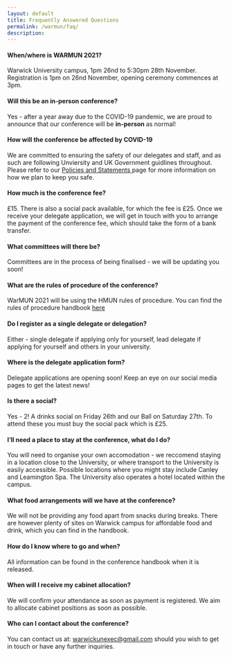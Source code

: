```yaml
---
layout: default
title: Frequently Answered Questions
permalink: /warmun/faq/
description:
---
```


#### When/where is WARMUN 2021?
Warwick University campus, 1pm 26nd to 5:30pm 28th November. Registration is 1pm on 26nd November, opening ceremony commences at 3pm.

#### Will this be an in-person conference?
Yes - after a year away due to the COVID-19 pandemic, we are proud to announce that our conference will be <b> in-person </b> as normal!

#### How will the conference be affected by COVID-19
We are committed to ensuring the safety of our delegates and staff, and as such are following Unviersity and UK Government guidlines throughout. Please refer to our <a href="http://warwickun.org/warmun/policies"> Policies and Statements </a> page for more information on how we plan to keep you safe.

#### How much is the conference fee?
£15. There is also a social pack available, for which the fee is £25.
Once we receive your delegate application, we will get in touch with you to arrange the payment of the conference fee, which should take the form of a bank transfer.

#### What committees will there be?
Committees are in the process of being finalised - we will be updating you soon!

#### What are the rules of procedure of the conference?
WarMUN 2021 will be using the HMUN rules of procedure. You can find the rules of procedure handbook <a href="https://www.yumpu.com/en/document/read/22180426/hmun-rules-of-procedure-harvard-model-united-nations"> here </a>

#### Do I register as a single delegate or delegation?
Either - single delegate if applying only for yourself, lead delegate if applying for yourself and others in your university. 

#### Where is the delegate application form?
Delegate applications are opening soon! Keep an eye on our social media pages to get the latest news!

#### Is there a social?
Yes - 2! A drinks social on Friday 26th and our Ball on Saturday 27th. To attend these you must buy the social pack which is £25.

#### I’ll need a place to stay at the conference, what do I do?
You will need to organise your own accomodation - we reccomend staying in a location close to the University, or where transport to the University is easily accessible. Possible locations where you might stay include Canley and Leamington Spa. The University also operates a hotel located within the campus.

#### What food arrangements will we have at the conference?
We will not be providing any food apart from snacks during breaks. There are however plenty of sites on Warwick campus for affordable food and drink, which you can find in the handbook.

#### How do I know where to go and when?
All information can be found in the conference handbook when it is released.

#### When will I receive my cabinet allocation?
We will confirm your attendance as soon as payment is registered. We aim to allocate cabinet positions as soon as possible.

#### Who can I contact about the conference?
You can contact us at: warwickunexec@gmail.com should you wish to get in touch or have any further inquiries.
